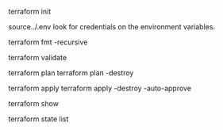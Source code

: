 terraform init

source../.env
look for credentials on the environment variables.

terraform fmt -recursive

terraform validate

terraform plan 
terraform plan -destroy

terraform apply 
terraform apply -destroy -auto-approve

terraform show

terraform state list




